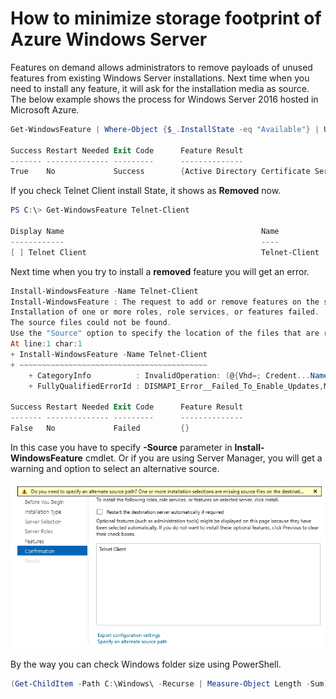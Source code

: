 # How to minimize storage footprint of Azure Windows Server

Features on demand allows administrators to remove payloads of unused features from existing Windows Server installations. Next time when you need to install any feature, it will ask for the installation media as source. The below example shows the process for Windows Server 2016 hosted in Microsoft Azure.

```PowerShell
Get-WindowsFeature | Where-Object {$_.InstallState -eq "Available"} | Uninstall-WindowsFeature -Remove

Success Restart Needed Exit Code      Feature Result
------- -------------- ---------      --------------
True    No             Success        {Active Directory Certificate Services, Ac...
```

If you check Telnet Client install State, it shows as **Removed** now.

```PowerShell
PS C:\> Get-WindowsFeature Telnet-Client

Display Name                                            Name                       Install State
------------                                            ----                       -------------
[ ] Telnet Client                                       Telnet-Client                    Removed
```

Next time when you try to install a **removed** feature you will get an error.

```PowerShell
Install-WindowsFeature -Name Telnet-Client
Install-WindowsFeature : The request to add or remove features on the specified server failed.
Installation of one or more roles, role services, or features failed.
The source files could not be found.
Use the "Source" option to specify the location of the files that are required to restore the feature. For more information on specifying a source location, see http://go.microsoft.com/fwlink/?LinkId=243077. Error: 0x800f081f
At line:1 char:1
+ Install-WindowsFeature -Name Telnet-Client
+ ~~~~~~~~~~~~~~~~~~~~~~~~~~~~~~~~~~~~~~~~~~
    + CategoryInfo          : InvalidOperation: (@{Vhd=; Credent...Name=localhost}:PSObject) [Install-WindowsFeature], Exception
    + FullyQualifiedErrorId : DISMAPI_Error__Failed_To_Enable_Updates,Microsoft.Windows.ServerManager.Commands.AddWindowsFeatureCommand

Success Restart Needed Exit Code      Feature Result
------- -------------- ---------      --------------
False   No             Failed         {}
```

In this case you have to specify **-Source** parameter in **Install-WindowsFeature** cmdlet. Or if you are using Server Manager, you will get a warning and option to select an alternative source.

![windowsfeature](windowsfeature.png)

By the way you can check Windows folder size using PowerShell.

```PowerShell
(Get-ChildItem -Path C:\Windows\ -Recurse | Measure-Object Length -Sum).Sum/1GB
```